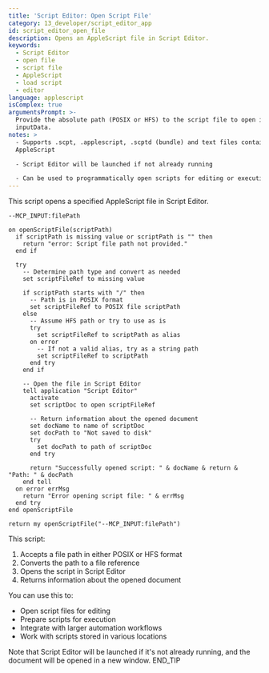 ```yaml
---
title: 'Script Editor: Open Script File'
category: 13_developer/script_editor_app
id: script_editor_open_file
description: Opens an AppleScript file in Script Editor.
keywords:
  - Script Editor
  - open file
  - script file
  - AppleScript
  - load script
  - editor
language: applescript
isComplex: true
argumentsPrompt: >-
  Provide the absolute path (POSIX or HFS) to the script file to open in
  inputData.
notes: >
  - Supports .scpt, .applescript, .scptd (bundle) and text files containing
  AppleScript

  - Script Editor will be launched if not already running

  - Can be used to programmatically open scripts for editing or execution
---
```


This script opens a specified AppleScript file in Script Editor.

```applescript
--MCP_INPUT:filePath

on openScriptFile(scriptPath)
  if scriptPath is missing value or scriptPath is "" then
    return "error: Script file path not provided."
  end if
  
  try
    -- Determine path type and convert as needed
    set scriptFileRef to missing value
    
    if scriptPath starts with "/" then
      -- Path is in POSIX format
      set scriptFileRef to POSIX file scriptPath
    else
      -- Assume HFS path or try to use as is
      try
        set scriptFileRef to scriptPath as alias
      on error
        -- If not a valid alias, try as a string path
        set scriptFileRef to scriptPath
      end try
    end if
    
    -- Open the file in Script Editor
    tell application "Script Editor"
      activate
      set scriptDoc to open scriptFileRef
      
      -- Return information about the opened document
      set docName to name of scriptDoc
      set docPath to "Not saved to disk"
      try
        set docPath to path of scriptDoc
      end try
      
      return "Successfully opened script: " & docName & return & "Path: " & docPath
    end tell
  on error errMsg
    return "Error opening script file: " & errMsg
  end try
end openScriptFile

return my openScriptFile("--MCP_INPUT:filePath")
```

This script:
1. Accepts a file path in either POSIX or HFS format
2. Converts the path to a file reference
3. Opens the script in Script Editor
4. Returns information about the opened document

You can use this to:
- Open script files for editing
- Prepare scripts for execution
- Integrate with larger automation workflows
- Work with scripts stored in various locations

Note that Script Editor will be launched if it's not already running, and the document will be opened in a new window.
END_TIP

